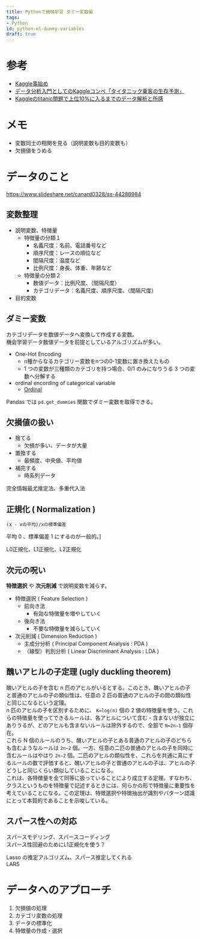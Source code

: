 ```yaml
---
title: Pythonで機械学習 ダミー変数編
tags:
- Python
id: python-ml-dummy-variables
draft: true
---
```


# 参考

- [Kaggle事始め](https://qiita.com/taka4sato/items/802c494fdebeaa7f43b7)
- [データ分析入門としてのKaggleコンペ「タイタニック乗客の生存予測」](http://simplestem.hatenablog.com/entry/2016/11/30/230641)
- [Kaggleのtitanic問題で上位10%に入るまでのデータ解析と所感](http://www.mirandora.com/?p=1804)


# メモ

- 変数同士の相関を見る（説明変数も目的変数も）
- 欠損値をうめる

# データのこと

https://www.slideshare.net/canard0328/ss-44288984

## 変数整理

- 説明変数、特徴量
    - 特徴量の分類１
        - 名義尺度：名前、電話番号など
        - 順序尺度：レースの順位など
        - 間隔尺度：温度など
        - 比例尺度：身長、体重、年齢など
    - 特徴量の分類２
        - 数値データ：比例尺度、（間隔尺度）
        - カテゴリデータ：名義尺度、順序尺度、（間隔尺度）
- 目的変数

## ダミー変数

カテゴリデータを数値データへ変換して作成する変数。  
機会学習データ数値データを前提としているアルゴリズムが多い。

- One-Hot Encoding
    - n種からなるカテゴリー変数をnつの0-1変数に置き換えたもの
    - 1 つの変数が三種類のカテゴリを持つ場合、0/1 のみになりうる 3 つの変数へ分解する
- ordinal encording of categorical variable
    - [Ordinal](http://contrib.scikit-learn.org/categorical-encoding/ordinal.html)

Pandas では `pd.get_dummies` 関数でダミー変数を取得できる。

## 欠損値の扱い

- 捨てる
    - 欠損が多い、データが大量
- 置換する
    - 最頻度、中央値、平均値
- 補完する
    - 時系列データ

完全情報最尤推定法、多重代入法

## 正規化 ( Normalization )

```
(x - xの平均)/xの標準偏差
```

平均 0 、標準偏差 1 にするのが一般的。]

L0正規化、L1正規化、L2正規化

## 次元の呪い

**特徴選択** や **次元削減** で説明変数を減らす。

- 特徴選択 ( Feature Selection )
    - 前向き法
        - 有効な特徴量を増やしていく
    - 後向き法
        - 不要な特徴量を減らしていく
- 次元削減 ( Dimension Reduction )
    - 主成分分析 ( Principal Component Analysis : PDA )
    - （線型）判別分析 ( Linear Discriminant Analysis : LDA )

## 醜いアヒルの子定理 (ugly duckling theorem)

醜いアヒルの子を含む n 匹のアヒルがいるとする。このとき、醜いアヒルの子と普通のアヒルの子の類似性は、任意の 2 匹の普通のアヒルの子の間の類似性と同じになるという定理。  
n 匹のアヒルの子を区別するために、 `K=log(n)` 個の 2 値の特徴量を使う。これらの特徴量を使ってできるルールは、各アヒルについて含む・含まないが独立にありうるが、どのアヒルも含まないルールは除外するので、全部で `N=2n−1` 個存在。  
これら N 個のルールのうち、醜いアヒルの子とある普通のアヒルの子のどちらも含むようなルールは `2n−2` 個。一方、任意の二匹の普通のアヒルの子を同時に含むルールはやはり `2n−2` 個。二匹のアヒルの類似性を、これらを共通に真にするルールの数で評価すると、醜いアヒルの子と普通のアヒルの子は、アヒルの子どうしと同じくらい類似していることになる。  
これは、各特徴量を全て同等に扱っていることにより成立する定理。すなわち、クラスというものを特徴量で記述するときには、何らかの形で特徴量に重要性を考えていることになる。この定理は、特徴選択や特徴抽出が識別やパターン認識にとって本質的であることを示唆している。

## スパース性への対応

スパースモデリング、スパースコーディング  
スパース性回避のためにL1正規化を使う？  

Lasso の推定アルゴリズム、スパース推定してくれる  
LARS

# データへのアプローチ

1. 欠損値の処理
2. カテゴリ変数の処理
3. データの標準化
4. 特徴量の作成・選択
